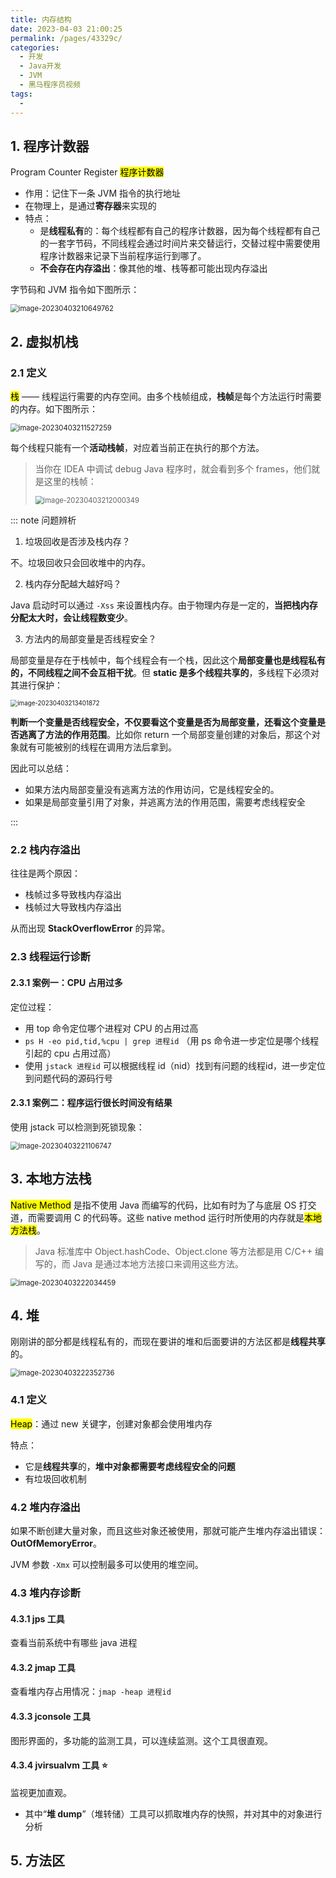 ```yaml
---
title: 内存结构
date: 2023-04-03 21:00:25
permalink: /pages/43329c/
categories:
  - 开发
  - Java开发
  - JVM
  - 黑马程序员视频
tags:
  - 
---
```


## 1. 程序计数器

Program Counter Register <mark>程序计数器</mark>

+ 作用：记住下一条 JVM 指令的执行地址
+ 在物理上，是通过**寄存器**来实现的
+ 特点：
  + 是**线程私有**的：每个线程都有自己的程序计数器，因为每个线程都有自己的一套字节码，不同线程会通过时间片来交替运行，交替过程中需要使用程序计数器来记录下当前程序运行到哪了。
  + **不会存在内存溢出**：像其他的堆、栈等都可能出现内存溢出

字节码和 JVM 指令如下图所示：

<img src="https://notebook-img-1304596351.cos.ap-beijing.myqcloud.com/img/image-20230403210649762.png" alt="image-20230403210649762" style="zoom: 80%;" />

## 2. 虚拟机栈

### 2.1 定义

<mark>栈</mark> —— 线程运行需要的内存空间。由多个栈帧组成，**栈帧**是每个方法运行时需要的内存。如下图所示：

<img src="https://notebook-img-1304596351.cos.ap-beijing.myqcloud.com/img/image-20230403211527259.png" alt="image-20230403211527259" style="zoom: 80%;" />

每个线程只能有一个**活动栈帧**，对应着当前正在执行的那个方法。

> 当你在 IDEA 中调试 debug Java 程序时，就会看到多个 frames，他们就是这里的栈帧：
>
> <img src="https://notebook-img-1304596351.cos.ap-beijing.myqcloud.com/img/image-20230403212000349.png" alt="image-20230403212000349" style="zoom:80%;" />

::: note 问题辨析

1. 垃圾回收是否涉及栈内存？

不。垃圾回收只会回收堆中的内存。

2. 栈内存分配越大越好吗？

Java 启动时可以通过 `-Xss` 来设置栈内存。由于物理内存是一定的，**当把栈内存分配太大时，会让线程数变少**。

3. 方法内的局部变量是否线程安全？

局部变量是存在于栈帧中，每个线程会有一个栈，因此这个**局部变量也是线程私有的，不同线程之间不会互相干扰**。但 **static 是多个线程共享的**，多线程下必须对其进行保护：

<img src="https://notebook-img-1304596351.cos.ap-beijing.myqcloud.com/img/image-20230403213401872.png" alt="image-20230403213401872" style="zoom:70%;" />

**判断一个变量是否线程安全，不仅要看这个变量是否为局部变量，还看这个变量是否逃离了方法的作用范围**。比如你 return 一个局部变量创建的对象后，那这个对象就有可能被别的线程在调用方法后拿到。

因此可以总结：

+ 如果方法内局部变量没有逃离方法的作用访问，它是线程安全的。
+ 如果是局部变量引用了对象，并逃离方法的作用范围，需要考虑线程安全

:::

### 2.2 栈内存溢出

往往是两个原因：

+ 栈帧过多导致栈内存溢出
+ 栈帧过大导致栈内存溢出

从而出现 **StackOverflowError** 的异常。

### 2.3 线程运行诊断

#### 2.3.1 案例一：CPU 占用过多

定位过程：

- 用 top 命令定位哪个进程对 CPU 的占用过高
- `ps H -eo pid,tid,%cpu | grep 进程id` （用 ps 命令进一步定位是哪个线程引起的 cpu 占用过高）
- 使用 `jstack 进程id` 可以根据线程 id（nid）找到有问题的线程id，进一步定位到问题代码的源码行号

#### 2.3.1 案例二：程序运行很长时间没有结果

使用 jstack 可以检测到死锁现象：

<img src="https://notebook-img-1304596351.cos.ap-beijing.myqcloud.com/img/image-20230403221106747.png" alt="image-20230403221106747" style="zoom:80%;" />

## 3. 本地方法栈

<mark>Native Method</mark> 是指不使用 Java 而编写的代码，比如有时为了与底层 OS 打交道，而需要调用 C 的代码等。这些 native method 运行时所使用的内存就是<mark>本地方法栈</mark>。

> Java 标准库中 Object.hashCode、Object.clone 等方法都是用 C/C++ 编写的，而 Java 是通过本地方法接口来调用这些方法。

<img src="https://notebook-img-1304596351.cos.ap-beijing.myqcloud.com/img/image-20230403222034459.png" alt="image-20230403222034459" style="zoom: 80%;" />

## 4. 堆

刚刚讲的部分都是线程私有的，而现在要讲的堆和后面要讲的方法区都是**线程共享**的。

<img src="https://notebook-img-1304596351.cos.ap-beijing.myqcloud.com/img/image-20230403222352736.png" alt="image-20230403222352736" style="zoom:80%;" />

### 4.1 定义

<mark>Heap</mark>：通过 new 关键字，创建对象都会使用堆内存

特点：

+ 它是**线程共享**的，**堆中对象都需要考虑线程安全的问题**
+ 有垃圾回收机制

### 4.2 堆内存溢出

如果不断创建大量对象，而且这些对象还被使用，那就可能产生堆内存溢出错误：**OutOfMemoryError**。

JVM 参数 `-Xmx` 可以控制最多可以使用的堆空间。

### 4.3 堆内存诊断

#### 4.3.1 jps 工具

查看当前系统中有哪些 java  进程

#### 4.3.2 jmap 工具

查看堆内存占用情况：`jmap -heap 进程id`

#### 4.3.3 jconsole 工具

图形界面的，多功能的监测工具，可以连续监测。这个工具很直观。

#### 4.3.4 jvirsualvm 工具​ :star:

监视更加直观。

+ 其中“**堆 dump**”（堆转储）工具可以抓取堆内存的快照，并对其中的对象进行分析

## 5. 方法区

